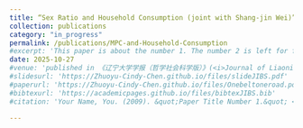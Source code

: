 ```yaml
---
title: “Sex Ratio and Household Consumption (joint with Shang-jin Wei)” 
collection: publications
category: "in_progress"
permalink: /publications/MPC-and-Household-Consumption
#excerpt: 'This paper is about the number 1. The number 2 is left for future work.'
date: 2025-10-27
#venue: 'published in 《辽宁大学学报（哲学社会科学版）》(<i>Journal of Liaoning University(Philosophy and Social Sciences)</i>), Vol 50, No. 6'
#slidesurl: 'https://Zhuoyu-Cindy-Chen.github.io/files/slideJIBS.pdf'
#paperurl: 'https://Zhuoyu-Cindy-Chen.github.io/files/Onebeltoneroad.pdf'
#bibtexurl: 'https://academicpages.github.io/files/bibtexJIBS.bib'
#citation: 'Your Name, You. (2009). &quot;Paper Title Number 1.&quot; <i>Journal 1</i>. 1(1).'

---
```



